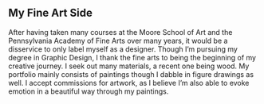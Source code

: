 ## My Fine Art Side
After having taken many courses at the Moore School of Art and the Pennsylvania Academy of Fine Arts over many years, it would be a disservice to only label myself as a designer. Though I’m pursuing my degree in Graphic Design, I thank the fine arts to being the beginning of my creative journey. I seek out many materials, a recent one being wood. My portfolio mainly consists of paintings though I dabble in figure drawings as well. I accept commissions for artwork, as I believe I’m also able to evoke emotion in a beautiful way through my paintings.